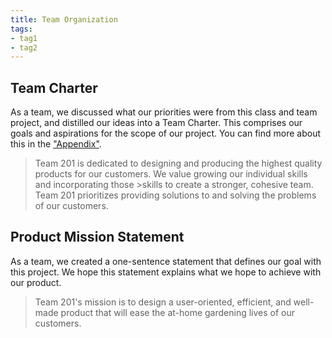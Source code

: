 ```yaml
---
title: Team Organization
tags:
- tag1
- tag2
---
```


## Team Charter

As a team, we discussed what our priorities were from this class and team project, and distilled our ideas into a Team Charter. This comprises our goals and aspirations for the scope of our project. You can find more about this in the ["Appendix"](https://asu-egr304-2025-f-201.github.io/Appendix/App-Team-Org/).

>Team 201 is dedicated to designing and producing the highest quality products for our customers. We value growing our individual skills and incorporating those >skills to create a stronger, cohesive team. Team 201 prioritizes providing solutions to and solving the problems of our customers.


## Product Mission Statement

As a team, we created a one-sentence statement that defines our goal with this project. We hope this statement explains what we hope to achieve with our product.

>Team 201's mission is to design a user-oriented, efficient, and well-made product that will ease the at-home gardening lives of our customers.
